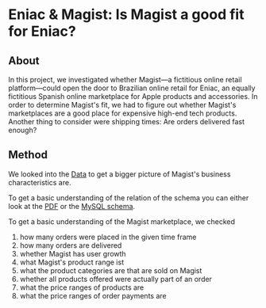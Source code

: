 # Eniac & Magist: Is Magist a good fit for Eniac?

## About

In this project, we investigated whether Magist—a fictitious online retail platform—could open the door to Brazilian online retail for Eniac, an equally fictitious Spanish online marketplace for Apple products and accessories. In order to determine Magist's fit, we had to figure out whether Magist's marketplaces are a good place for expensive high-end tech products. Another thing to consider were shipping times: Are orders delivered fast enough?

## Method

We looked into the [Data](https://github.com/huschpuscheli/Magist_colab/blob/main/data/magist_dump.sql) to get a bigger picture of Magist's business characteristics are.

To get a basic understanding of the relation of the schema you can either look at the [PDF](https://github.com/huschpuscheli/Magist_colab/blob/main/data/magist_schema.pdf) or the [MySQL schema](https://github.com/huschpuscheli/Magist_colab/blob/main/data/magist_schema.mwb).

To get a basic understanding of the Magist marketplace, we checked
1. how many orders were placed in the given time frame
2. how many orders are delivered
3. whether Magist has user growth
4. what Magist's product range ist
5. what the product categories are that are sold on Magist
6. whether all products offered were actually part of an order
7. what the price ranges of products are
8. what the price ranges of order payments are